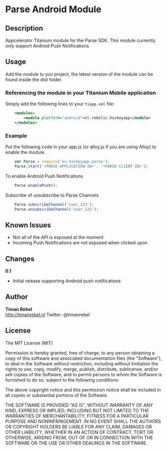 # Parse Android Module

## Description

Appcelerator Titanium module for the Parse SDK. This module currently only support Android Push Notifications

## Usage

Add the module to you project, the latest version of the module can be found inside the dist folder.

### Referencing the module in your Titanium Mobile application ###

Simply add the following lines to your `tiapp.xml` file:

```xml
    <modules>
        <module platform="android">nl.rebelic.hockeyapp</module>
    </modules>
```

### Example

Put the following code in your app.js (or alloy.js if you are using Alloy) to enable the module.

```javascript
	var Parse = require('eu.hockeyapp.parse');
	Parse.start('<PARSE-APPLICATION-ID>', '<PARSE-CLIENT-ID>');
```

To enable Android Push Notifications

```javascript
    Parse.enablePush();
```

Subscribe of unsubscribe to Parse Channels

```javascript
    Parse.subscribeChannel('user_123');
    Parse.unsubscribeChannel('user_123');
```


## Known Issues

* Not all of the API is exposed at the moment
* Incoming Push Notifications are not exposed when clicked upon


## Changes

**0.1**
- Initial release supporting Android push notifications

## Author

**Timan Rebel**  
http://timanrebel.nl
Twitter: @timanrebel  


## License

The MIT License (MIT)

Permission is hereby granted, free of charge, to any person obtaining a copy of this software and associated documentation files (the "Software"), to deal in the Software without restriction, including without limitation the rights to use, copy, modify, merge, publish, distribute, sublicense, and/or sell copies of the Software, and to permit persons to whom the Software is furnished to do so, subject to the following conditions:

The above copyright notice and this permission notice shall be included in all copies or substantial portions of the Software.

THE SOFTWARE IS PROVIDED "AS IS", WITHOUT WARRANTY OF ANY KIND, EXPRESS OR IMPLIED, INCLUDING BUT NOT LIMITED TO THE WARRANTIES OF MERCHANTABILITY, FITNESS FOR A PARTICULAR PURPOSE AND NONINFRINGEMENT. IN NO EVENT SHALL THE AUTHORS OR COPYRIGHT HOLDERS BE LIABLE FOR ANY CLAIM, DAMAGES OR OTHER LIABILITY, WHETHER IN AN ACTION OF CONTRACT, TORT OR OTHERWISE, ARISING FROM, OUT OF OR IN CONNECTION WITH THE SOFTWARE OR THE USE OR OTHER DEALINGS IN THE SOFTWARE.
